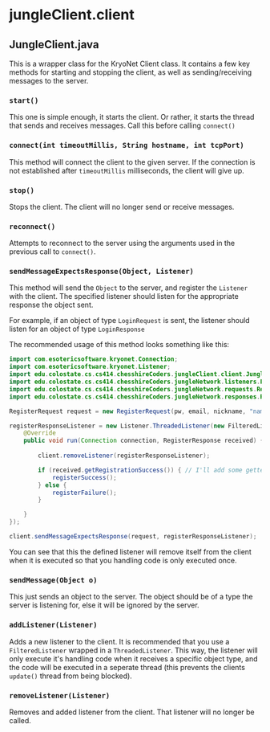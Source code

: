 # jungleClient.client

## JungleClient.java
This is a wrapper class for the KryoNet Client class. 
It contains a few key methods for starting and stopping the client,
as well as sending/receiving messages to the server.

###  `start()`
This one is simple enough, it starts the client. Or rather, 
it starts the thread that sends and receives messages. Call this
before calling `connect()`

### `connect(int timeoutMillis, String hostname, int tcpPort)`
This method will connect the client to the given server. If the connection is
not established after `timeoutMillis` milliseconds, the client will give up.

### `stop()`
Stops the client. The client will no longer send or receive messages.

### `reconnect()`
Attempts to reconnect to the server using the arguments used in the previous call to
`connect()`.

### `sendMessageExpectsResponse(Object, Listener)`
This method will send the `Object` to the server, and register the `Listener` with the client. 
The specified listener should listen for the appropriate response the object sent.

For example, if an object of type `LoginRequest` is sent, the listener should listen for
an object of type `LoginResponse`

The recommended usage of this method looks something like this:
```java
import com.esotericsoftware.kryonet.Connection;
import com.esotericsoftware.kryonet.Listener;
import edu.colostate.cs.cs414.chesshireCoders.jungleClient.client.JungleClient;
import edu.colostate.cs.cs414.chesshireCoders.jungleNetwork.listeners.FilteredListener;
import edu.colostate.cs.cs414.chesshireCoders.jungleNetwork.requests.RegisterRequest;
import edu.colostate.cs.cs414.chesshireCoders.jungleNetwork.responses.RegisterResponse;

RegisterRequest request = new RegisterRequest(pw, email, nickname, "nameFirst", "nameLast");

registerResponseListener = new Listener.ThreadedListener(new FilteredListener<RegisterResponse>(RegisterResponse.class) {
    @Override
    public void run(Connection connection, RegisterResponse received) {
       
        client.removeListener(registerResponseListener);

        if (received.getRegistrationSuccess()) { // I'll add some getters and setters in my PR, currently everything is package private
            registerSuccess();
        } else {
            registerFailure();
        }

    }
});

client.sendMessageExpectsResponse(request, registerResponseListener);
``` 

You can see that this the defined listener will remove itself from the client when it is executed
so that you handling code is only executed once.

### `sendMessage(Object o)`
This just sends an object to the server. The object should be of a type the server is listening
for, else it will be ignored by the server.

### `addListener(Listener)`
Adds a new listener to the client. It is recommended that you use a
`FilteredListener` wrapped in a `ThreadedListener`. This way, the listener will only execute
it's handling code when it receives a specific object type, and the code will be executed in 
a seperate thread (this prevents the clients `update()` thread from being blocked).

### `removeListener(Listener)`
Removes and added listener from the client. That listener will no longer be called.